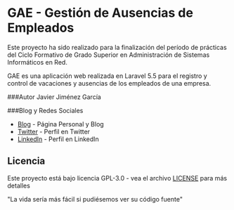 # GAE - Gestión de Ausencias de Empleados

Este proyecto ha sido realizado para la finalización del período de prácticas del
Ciclo Formativo de Grado Superior en Administración de Sistemas Informáticos en Red.

GAE es una aplicación web realizada en Laravel 5.5 para el registro y control de vacaciones y ausencias de los empleados de una empresa.


###Autor
Javier Jiménez García

###Blog y Redes Sociales
* [Blog](https://javierjg.es/) - Página Personal y Blog
* [Twitter](https://www.twitter.com/javiermonda/) - Perfil en Twitter
* [LinkedIn](https://www.linkedin.com/in/javiermonda/) - Perfil en LinkedIn

## Licencia

Este proyecto está bajo licencia GPL-3.0 - vea el archivo [LICENSE](LICENSE.md) para más detalles


"La vida sería más fácil si pudiésemos ver su código fuente"
<!-- JavierJG -->
